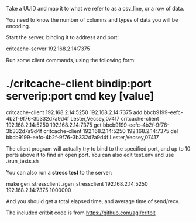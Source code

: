 Take a UUID and map it to what we refer to as a csv_line, or a row of data.

You need to know the number of columns and types of data you will be encoding.

Start the server, binding it to address and port:

  critcache-server 192.168.2.14:7375 

Run some client commands, using the following form:

# ./critcache-client bindip:port serverip:port cmd key [value]

critcache-client 192.168.2.14:5250 192.168.2.14:7375 add bbcb9199-eefc-4b2f-9f76-3b332d7a9d4f Lester,Vecsey,07417
critcache-client 192.168.2.14:5250 192.168.2.14:7375 get bbcb9199-eefc-4b2f-9f76-3b332d7a9d4f
critcache-client 192.168.2.14:5250 192.168.2.14:7375 del bbcb9199-eefc-4b2f-9f76-3b332d7a9d4f Lester,Vecsey,07417

The client program will actually try to bind to the specified port, and up to 10 ports above it to find an open port. You can also edit test.env and use ./run_tests.sh

You can also run a **stress test** to the server:

make gen_stressclient
./gen_stressclient 192.168.2.14:5250 192.168.2.14:7375 1000000

And you should get a total elapsed time, and average time of send/recv.

The included critbit code is from https://github.com/agl/critbit
